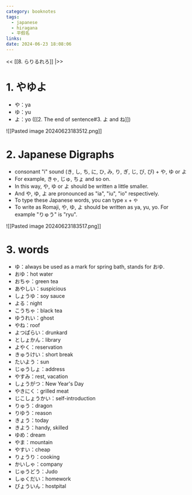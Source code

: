 ```yaml
---
category: booknotes
tags:
  - japanese
  - hiragana
  - 平假名
links: 
date: 2024-06-23 18:08:06
---
```

<< [[8. らりるれろ]] |>>

# 1. やゆよ

- や：ya
- ゆ：yu
- よ：yo ([[2. The end of sentence#3. よ and ね]])

![[Pasted image 20240623183512.png]]

# 2. Japanese Digraphs

- consonant "i" sound (き, し, ち, に, ひ, み, り, ぎ, じ, び, ぴ) + や, ゆ or よ
- For example, きゃ, じゅ, ちょ and so on.
- In this way, や, ゆ or よ should be written a little smaller.
- And や, ゆ, よ are pronounced as "ia", "iu", "io" respectively.
- To type these Japanese words, you can type `x` + `や`
- To write as Romaji, や, ゆ, よ should be written as ya, yu, yo. For example "りゅう" is "ryu".

![[Pasted image 20240623183517.png]]

# 3. words

- ゆ：always be used as a mark for spring bath, stands for おゆ.
- おゆ：hot water
- おちゃ：green tea
- あやしい：suspicious
- しょうゆ：soy sauce
- よる：night
- こうちゃ：black tea
- ゆうれい：ghost
- やね：roof
- よつぱらい：drunkard
- としょかん：library
- よやく：reservation
- きゅうけい：short break
- たいよう：sun
- じゅうしょ：address
- やすみ：rest, vacation
- しょうがつ：New Year's Day
- やきにく：grilled meat
- じこしょうかい：self-introduction
- りゅう：dragon
- りゆう：reason
- きょう：today
- きよう：handy, skilled
- ゆめ：dream
- やま：mountain
- やすい：cheap
- りょうり：cooking
- かいしゃ：company
- じゅうどう：Judo
- しゅくだい：homework
- びょういん：hostpital